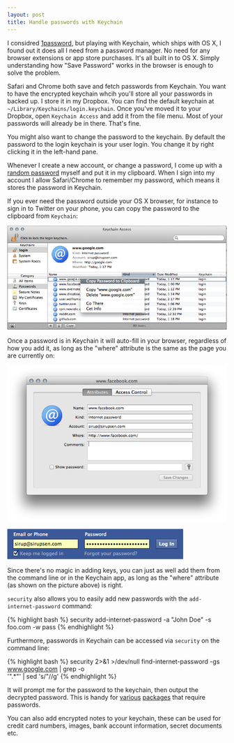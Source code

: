 ```yaml
---
layout: post
title: Handle passwords with Keychain
---
```


I considred [1password][1password], but playing with
Keychain, which ships with OS X, I found out it does all I need from a password manager. 
No need for any browser extensions or app store purchases. It's all built in to OS X. 
Simply understanding how "Save Password" works in the browser is enough to solve
the problem.

Safari and Chrome both save and fetch passwords from Keychain. You want to have
the encrypted keychain whcih you'll store all your passwords in backed up. I store it
in my Dropbox. You can find the default keychain at
`~/Library/Keychains/login.keychain`. Once you've moved it to your Dropbox, open
`Keychain Access` and add it from the file menu. Most of your passwords will 
already be in there. That's fine.

You might also want to change the password to the keychain. By default the
password to the login keychain is your user login. You change it by right
clicking it in the left-hand pane.

Whenever I create a new account, or change a password, I come up with a 
[random password](http://xkcd.com/936/) myself and put it in my clipboard. 
When I sign into my account I allow Safari/Chrome to remember my password, which means 
it stores the password in Keychain. 

If you ever need the password outside your OS X browser, for instance to sign in to
Twitter on your phone, you can copy the password to the clipboard from `Keychain`:

![](/static/images/passwords/copy-to-clipboard.png)

Once a password is in Keychain it will auto-fill in your browser, regardless of
how you add it, as long as the "where" attribute is the same as the page you are
currently on:

![](/static/images/passwords/keychain-facebook-details.png)

![](/static/images/passwords/facebook-autocomplete.png)

Since there's no magic in adding keys, you can just as well add them from the
command line or in the Keychain app, as long as the "where" attribute (as shown on the
picture above) is right.

`security` also allows you to easily add new passwords with the
`add-internet-password` command:

{% highlight bash %}
    security add-internet-password -a "John Doe" -s foo.com -w pass 
{% endhighlight %}

Furthermore, passwords in Keychain can be accessed via `security` on the command line:

{% highlight bash %}
    security 2>&1 >/dev/null find-internet-password -gs www.google.com | grep -o \
      '".*"' | sed 's/"//g'
{% endhighlight %}

It will prompt me for the password to the keychain, then output the decrypted
password. This is handy for [various][mutt] [packages][gist] that require passwords.

You can also add encrypted notes to your keychain, these can be used for credit card
numbers, images, bank account information, secret documents etc.

[gist]: https://github.com/defunkt/gist/#authentication
[mutt]: http://www.mutt.org/
[1password]: https://agilebits.com/onepassword
